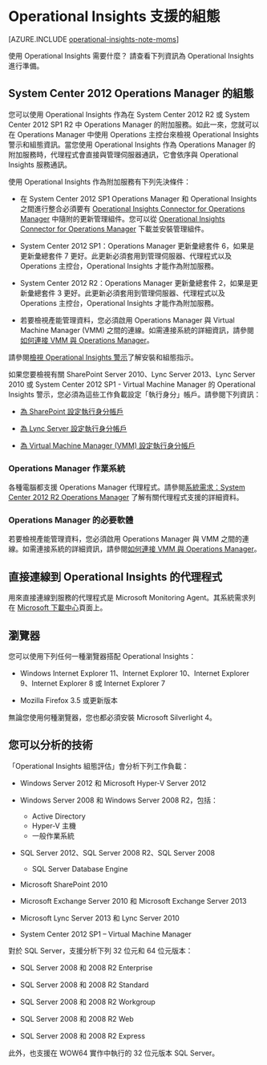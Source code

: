 <properties 
   pageTitle="Operational Insights 支援的組態"
   description="深入了解 Operational Insights 所需的組態"
   services="operational-insights"
   documentationCenter=""
   authors="bandersmsft"
   manager="jwhit"
   editor="tysonn" /> <tags 
   ms.service="operational-insights"
   ms.devlang="na"
   ms.topic="article"
   ms.tgt_pltfrm="na"
   ms.workload="na"
   ms.date="04/30/2015"
   ms.author="banders" />

# Operational Insights 支援的組態

[AZURE.INCLUDE [operational-insights-note-moms](../includes/operational-insights-note-moms.md)]

使用 Operational Insights 需要什麼？ 請查看下列資訊為 Operational Insights 進行準備。


## System Center 2012 Operations Manager 的組態

您可以使用 Operational Insights 作為在 System Center 2012 R2 或 System Center 2012 SP1 R2 中 Operations Manager 的附加服務。如此一來，您就可以在 Operations Manager 中使用 Operations 主控台來檢視 Operational Insights 警示和組態資訊。當您使用 Operational Insights 作為 Operations Manager 的附加服務時，代理程式會直接與管理伺服器通訊，它會依序與 Operational Insights 服務通訊。

使用 Operational Insights 作為附加服務有下列先決條件：


- 在 System Center 2012 SP1 Operations Manager 和 Operational Insights 之間進行整合必須要有 [Operational Insights Connector for Operations Manager](https://www.microsoft.com/zh-tw/download/details.aspx?id=38199) 中隨附的更新管理組件。您可以從 [Operational Insights Connector for Operations Manager](https://www.microsoft.com/zh-tw/download/details.aspx?id=38199) 下載並安裝管理組件。

- System Center 2012 SP1：Operations Manager 更新彙總套件 6，如果是更新彙總套件 7 更好。此更新必須套用到管理伺服器、代理程式以及 Operations 主控台，Operational Insights 才能作為附加服務。

- System Center 2012 R2：Operations Manager 更新彙總套件 2，如果是更新彙總套件 3 更好。此更新必須套用到管理伺服器、代理程式以及 Operations 主控台，Operational Insights 才能作為附加服務。

- 若要檢視產能管理資料，您必須啟用 Operations Manager 與 Virtual Machine Manager \(VMM\) 之間的連線。如需連接系統的詳細資訊，請參閱[如何連接 VMM 與 Operations Manager](https://technet.microsoft.com/zh-tw/library/hh882396.aspx)。

請參閱[檢視 Operational Insights 警示](http://go.microsoft.com/fwlink/?LinkID=293793)了解安裝和組態指示。

如果您要檢視有關 SharePoint Server 2010、Lync Server 2013、Lync Server 2010 或 System Center 2012 SP1 - Virtual Machine Manager 的 Operational Insights 警示，您必須為這些工作負載設定「執行身分」帳戶。請參閱下列資訊：


- [為 SharePoint 設定執行身分帳戶](operational-insights-run-as.md)

- [為 Lync Server 設定執行身分帳戶](operational-insights-run-as.md)

- [為 Virtual Machine Manager \(VMM\) 設定執行身分帳戶](operational-insights-run-as.md)

### Operations Manager 作業系統

各種電腦都支援 Operations Manager 代理程式。請參閱[系統需求：System Center 2012 R2 Operations Manager](https://technet.microsoft.com/library/dn249696.aspx) 了解有關代理程式支援的詳細資料。

### Operations Manager 的必要軟體

若要檢視產能管理資料，您必須啟用 Operations Manager 與 VMM 之間的連線。如需連接系統的詳細資訊，請參閱[如何連接 VMM 與 Operations Manager](https://technet.microsoft.com/zh-tw/library/hh882396.aspx)。

## 直接連線到 Operational Insights 的代理程式

用來直接連線到服務的代理程式是 Microsoft Monitoring Agent。其系統需求列在 [Microsoft 下載中心](https://www.microsoft.com/zh-tw/download/details.aspx?id=40316&e6b34bbe-475b-1abd-2c51-b5034bcdd6d2=True)頁面上。

## 瀏覽器

您可以使用下列任何一種瀏覽器搭配 Operational Insights：

- Windows Internet Explorer 11、Internet Explorer 10、Internet Explorer 9、Internet Explorer 8 或 Internet Explorer 7

- Mozilla Firefox 3.5 或更新版本

無論您使用何種瀏覽器，您也都必須安裝 Microsoft Silverlight 4。

## 您可以分析的技術

「Operational Insights 組態評估」會分析下列工作負載：

- Windows Server 2012 和 Microsoft Hyper-V Server 2012

- Windows Server 2008 和 Windows Server 2008 R2，包括：
    - Active Directory
	- Hyper-V 主機
	- 一般作業系統

- SQL Server 2012、SQL Server 2008 R2、SQL Server 2008
    - SQL Server Database Engine

- Microsoft SharePoint 2010

- Microsoft Exchange Server 2010 和 Microsoft Exchange Server 2013

- Microsoft Lync Server 2013 和 Lync Server 2010

- System Center 2012 SP1 – Virtual Machine Manager

對於 SQL Server，支援分析下列 32 位元和 64 位元版本：

- SQL Server 2008 和 2008 R2 Enterprise

- SQL Server 2008 和 2008 R2 Standard

- SQL Server 2008 和 2008 R2 Workgroup

- SQL Server 2008 和 2008 R2 Web

- SQL Server 2008 和 2008 R2 Express

此外，也支援在 WOW64 實作中執行的 32 位元版本 SQL Server。


<!--HONumber=54-->